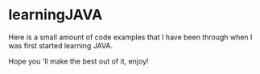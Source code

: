 learningJAVA
============
Here is a small amount of code examples that I have been through when I was first started learning JAVA.

Hope you 'll make the best out of it, enjoy!

